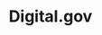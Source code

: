 ---
# This topic lives at
# https://digital.gov/topics/digitalgov

# Topic Title
title: "Digital.gov"

# description — keep it short and clear
summary: ""

# Weight
weight: 1

# For more information on managing topics,
# see https://github.com/GSA/digitalgov.gov/wiki/topics
---